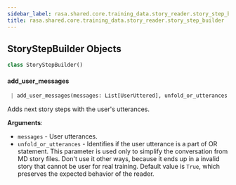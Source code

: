 ```yaml
---
sidebar_label: rasa.shared.core.training_data.story_reader.story_step_builder
title: rasa.shared.core.training_data.story_reader.story_step_builder
---
```


## StoryStepBuilder Objects

```python
class StoryStepBuilder()
```

#### add\_user\_messages

```python
 | add_user_messages(messages: List[UserUttered], unfold_or_utterances: bool = True) -> None
```

Adds next story steps with the user&#x27;s utterances.

**Arguments**:

- `messages` - User utterances.
- `unfold_or_utterances` - Identifies if the user utterance is a part of
  OR statement. This parameter is used only to simplify the conversation
  from MD story files. Don&#x27;t use it other ways, because it ends up
  in a invalid story that cannot be user for real training.
  Default value is `True`, which preserves the expected behavior
  of the reader.

